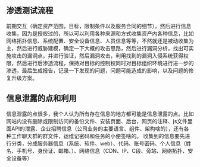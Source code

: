 ## 渗透测试流程
前期交互（确定资产范围，目标，限制条件以及服务合同的细节），然后进行信息收集，因为是授权过的，所以可以利用各种来源和方式收集资产内各种信息，比如网络拓扑信息、系统配置、安全设备信息、人员信息等等，不然就还是被动收集为主，然后进行威胁建模，确定一下大概的攻击思路，然后进行漏洞分析，找出可实施攻击的漏洞点，并进行验证，然后漏洞攻击，利用找到的漏洞入侵系统获得权限，然后进行后渗透流程，保持对目标的控制权同时对目标组织环境进行进一步的渗透，最后生成报告，记录一下发现的问题，问题可能造成的影响，以及问题的修复升级方案。

## 信息泄露的点和利用
信息泄露的点很多，我个人认为所有存在信息的地方都可能是信息泄露的点。比如网站内没有删除或限制访问的备份文件、安装页面、后台，网页的注释、js文件里面API的泄露、企业招聘信息（公司业务的主要语言、组件、架构啥的），还有各种工作聊天群的群文件，运维记密码和任务的小便签啥的。
收集到的信息要先进行分类，分成服务器信息（系统、软件、web）、代码、账号密码、个人信息（姓名、手机号、身份证、邮箱、）、网络信息（CDN、IP、C段、旁站、网络拓扑、安全设备等）
